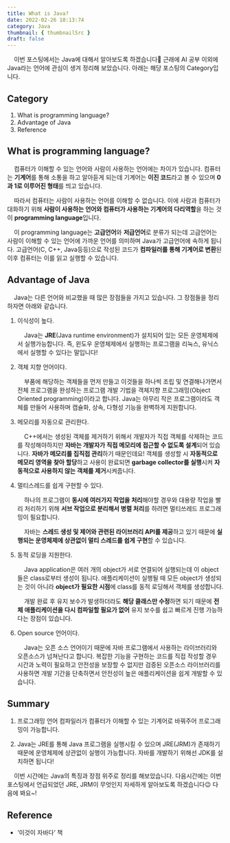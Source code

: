 ```yaml
---
title: What is Java?
date: 2022-02-26 18:13:74
category: Java
thumbnail: { thumbnailSrc }
draft: false
---
```


&nbsp; &nbsp; 이번 포스팅에서는 Java에 대해서 알아보도록 하겠습니다🙂 근래에 AI 공부 이외에 Java라는 언어에 관심이 생겨 정리해 보았습니다. 아래는 해당 포스팅의 Category입니다.

## Category

1. What is programming language?
2. Advantage of Java
3. Reference

## What is programming language?

&nbsp; &nbsp; 컴퓨터가 이해할 수 있는 언어와 사람이 사용하는 언어에는 차이가 있습니다. 컴퓨터는 **기계어**를 통해 소통을 하고 알아듣게 되는데 기계어는 **이진 코드**라고 볼 수 있으며 **0과 1로 이루어진 형태**를 띄고 있습니다.

&nbsp; &nbsp; 따라서 컴퓨터는 사람이 사용하는 언어를 이해할 수 없습니다. 이에 사람과 컴퓨터가 대화하기 위해 **사람이 사용하는 언어와 컴퓨터가 사용하는 기계어의 다리역할**을 하는 것이 **programming language**입니다.

&nbsp; &nbsp; 이 programming language는 **고급언어**와 **저급언어**로 분류가 되는데 고급언어는 사람이 이해할 수 있는 언어에 가까운 언어를 의미하며 Java가 고급언어에 속하게 됩니다. 고급언어(C, C++, Java등등)으로 작성된 코드가 **컴파일러를 통해 기계어로 변환**된 이후 컴퓨터는 이를 읽고 실행할 수 있습니다.

## Advantage of Java

&nbsp; &nbsp; Java는 다른 언어와 비교했을 때 많은 장점들을 가지고 있습니다. 그 장점들을 정리하자면 아래와 같습니다.

1.  이식성이 높다.

    &nbsp; &nbsp; Java는 **JRE**(Java runtime environment)가 설치되어 있는 모든 운영체제에서 실행가능합니다. 즉, 윈도우 운영체제에서 실행하는 프로그램을 리눅스, 유닉스에서 실행할 수 있다는 말입니다!

2.  객체 지향 언어이다.

    &nbsp; &nbsp; 부품에 해당하는 객체들을 먼저 만들고 이것들을 하나씩 조립 및 연결해나가면서 전체 프로그램을 완성하는 프로그램 개발 기법을 객체지향 프로그래밍(Object Oriented programming)이라고 합니다.
    Java는 아무리 작은 프로그램이라도 객체를 만들어 사용하며 캡슐화, 상속, 다형성 기능을 완벽하게 지원합니다.

3.  메모리를 자동으로 관리한다.

    &nbsp; &nbsp; C++에서는 생성된 객체를 제거하기 위해서 개발자가 직접 객체를 삭제하는 코드를 작성해야하지만 **자바는 개발자가 직접 메모리에 접근할 수 없도록 설계**되어 있습니다. **자바가 메모리를 집직접 관리**하기 때문인데요! 객체를 생성할 시 **자동적으로 메모리 영역을 찾아 할당**하고 사용이 완료되면 **garbage collector를 실행**시켜 **자동적으로 사용하지 않는 객체를 제거**시켜줍니다.

4.  멀티스레드를 쉽게 구현할 수 있다.

    &nbsp; &nbsp; 하나의 프로그램이 **동시에 여러가지 작업을 처리**해야할 경우와 대용량 작업을 빨리 처리하기 위해 **서브 작업으로 분리해서 병렬 처리**를 하려면 멀티쓰레드 프로그래밍이 필요합니다.

    &nbsp; &nbsp; 자바는 **스레드 생성 및 제어와 관련된 라이브러리 API를 제공**하고 있기 때문에 **실행되는 운영체제에 상관없이 멀티 스레드를 쉽게 구현**할 수 있습니다.

5.  동적 로딩을 지원한다.

    &nbsp; &nbsp; Java application은 여러 개의 object가 서로 연결되어 실행되는데 이 object들은 class로부터 생성이 됩니다. 애플리케이션이 실행될 때 모든 object가 생성되는 것이 아니라 **object가 필요한 시점**에 class를 동적 로딩해서 객체를 생성합니다.

    &nbsp; &nbsp; 개발 완료 후 유지 보수가 발생하더라도 **해당 클래스만 수정**하면 되기 때문에 **전체 애플리케이션을 다시 컴파일할 필요가 없어** 유지 보수를 쉽고 빠르게 진행 가능하다는 장점이 있습니다.

6.  Open source 언어이다.

    &nbsp; &nbsp; Java는 오픈 소스 언어이기 때문에 자바 프로그램에서 사용하는 라이브러리와 오픈소스가 넘쳐난다고 합니다. 복잡한 기능을 구현하는 코드를 직접 작성할 경우 시간과 노력이 필요하고 안전성을 보장할 수 없지만 검증된 오픈소스 라이브러리를 사용하면 개발 기간을 단축하면서 안전성이 높은 애플리케이션을 쉽게 개발할 수 있습니다.

## Summary

1. 프로그래밍 언어 컴파일러가 컴퓨터가 이해할 수 있는 기계어로 바꿔주어 프로그래밍이 가능합니다.

2. Java는 JRE를 통해 Java 프로그램을 실행시킬 수 있으며 JRE(JRM)가 존재하기 때문에 운영체제에 상관없이 실행이 가능합니다. 자바를 개발하기 위해선 JDK를 설치하면 됩니다!

&nbsp; &nbsp; 이번 시간에는 Java의 특징과 장점 위주로 정리를 해보았습니다. 다음시간에는 이번 포스팅에서 언급되었던 JRE, JRM이 무엇인지 자세하게 알아보도록 하겠습니다😉 다음에 봐요~!

## Reference

- ‘이것이 자바다’ 책
